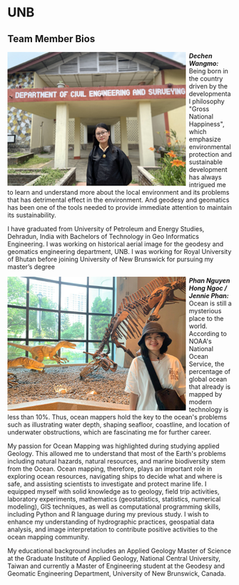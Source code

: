# UNB

## Team Member Bios

<img src="../images/dechen.jpg" style="height:300px; margin:0 .5em .25em 0; float: left;" /> 

***Dechen Wangmo:*** Being born in the country driven by the developmental philosophy "Gross National Happiness", which emphasize environmental protection and sustainable development has always intrigued me to learn and understand more about the local environment and its problems that has detrimental effect in the environment. And geodesy and geomatics has been one of the tools needed to provide immediate attention to maintain its sustainability. 

I have graduated from University of Petroleum and Energy Studies, Dehradun, India with Bachelors of Technology in Geo Informatics Engineering. I was working on historical aerial image for the geodesy and geomatics engineering department, UNB. I was working for Royal University of Bhutan before joining University of New Brunswick for pursuing my master’s degree<br style="clear:both;" />

<img src="../images/jennie.jpg" style="height:300px; margin:0 .5em .25em 0; float: left;" /> 

***Phan Nguyen Hong Ngoc / Jennie Phan:*** Ocean is still a mysterious place to the world. According to NOAA's National Ocean Service, the percentage of global ocean that already is mapped by modern technology is less than 10%. Thus, ocean mappers hold the key to the ocean's problems such as illustrating water depth, shaping seafloor, coastline, and location of underwater obstructions, which are fascinating me for further career.

My passion for Ocean Mapping was highlighted during studying applied Geology. This allowed me to understand that most of the Earth's problems including natural hazards, natural resources, and marine biodiversity stem from the Ocean. Ocean mapping, therefore, plays an important role in exploring ocean resources, navigating ships to decide what and where is safe, and assisting scientists to investigate and protect marine life. I equipped myself with solid knowledge as to geology, field trip activities, laboratory experiments, mathematics (geostatistics, statistics, numerical modeling), GIS techniques, as well as computational programming skills, including Python and R language during my previous study. I wish to enhance my understanding of hydrographic practices, geospatial data analysis, and image interpretation to contribute positive activities to the ocean mapping community.

My educational background includes an Applied Geology Master of Science at the Graduate Institute of Applied Geology, National Central University, Taiwan and currently a Master of Engineering student at the Geodesy and Geomatic Engineering Department, University of New Brunswick, Canada.<br style="clear:both;" />
